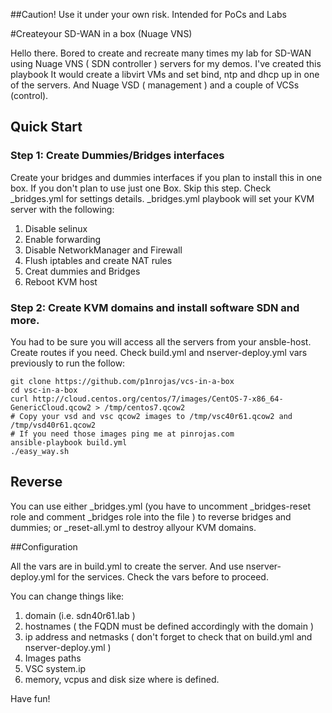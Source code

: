 ##Caution! Use it under your own risk. Intended for PoCs and Labs

#Createyour SD-WAN in a box (Nuage VNS)

Hello there. Bored to create and recreate many times my lab for SD-WAN using Nuage VNS ( SDN controller ) servers for my demos. I've created this playbook
It would create a libvirt VMs and set bind, ntp and dhcp up in one of the servers. And Nuage VSD ( management ) and a couple of VCSs (control).

## Quick Start

### Step 1: Create Dummies/Bridges interfaces
Create your bridges and dummies interfaces if you plan to install this in one box. If you don't plan to use just one Box. Skip this step.
Check _bridges.yml for settings details.
_bridges.yml playbook will set your KVM server with the following:

1. Disable selinux
2. Enable forwarding
3. Disable NetworkManager and Firewall
4. Flush iptables and create NAT rules
5. Creat dummies and Bridges
6. Reboot KVM host

### Step 2: Create KVM domains and install software SDN and more.

You had to be sure you will access all the servers from your ansble-host. Create routes if you need.
Check build.yml and nserver-deploy.yml vars previously to run the follow:

```
git clone https://github.com/p1nrojas/vcs-in-a-box
cd vsc-in-a-box
curl http://cloud.centos.org/centos/7/images/CentOS-7-x86_64-GenericCloud.qcow2 > /tmp/centos7.qcow2
# Copy your vsd and vsc qcow2 images to /tmp/vsc40r61.qcow2 and /tmp/vsd40r61.qcow2
# If you need those images ping me at pinrojas.com
ansible-playbook build.yml
./easy_way.sh
```

## Reverse

You can use either _bridges.yml (you have to uncomment _bridges-reset role and comment _bridges role into the file ) to reverse bridges and dummies; or _reset-all.yml to destroy allyour KVM domains.

##Configuration

All the vars are in build.yml to create the server. And use nserver-deploy.yml for the services.
Check the vars before to proceed.

You can change things like:
1. domain (i.e. sdn40r61.lab )
2. hostnames ( the FQDN must be defined accordingly with the domain )
3. ip address and netmasks ( don't forget to check that on build.yml and nserver-deploy.yml )
4. Images paths
5. VSC system.ip
6. memory, vcpus and disk size where is defined.

Have fun!
